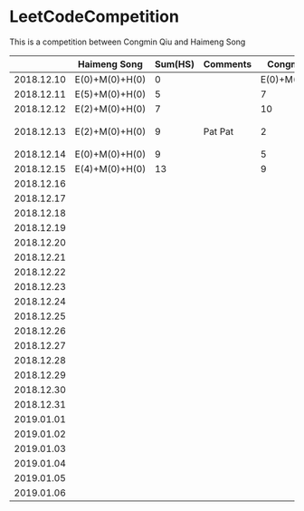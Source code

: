 # LeetCodeCompetition
This is a competition between Congmin Qiu and Haimeng Song


|            | Haimeng Song   | Sum(HS) | Comments | Congmin Qiu    | Sum(CQ) | Comments      |
| ---------- | -------------- | ------- | -------- | -------------- | ------- | ------------- |
| 2018.12.10 | E(0)+M(0)+H(0) | 0       |          | E(0)+M(0)+H(0) | 0       |               |
| 2018.12.11 | E(5)+M(0)+H(0) | 5       |          | 7              | 7       |               |
| 2018.12.12 | E(2)+M(0)+H(0) | 7       |          | 10             | 17      | Well Done!    |
| 2018.12.13 | E(2)+M(0)+H(0) | 9       | Pat Pat  | 2              | 19      | LinkedIn 跪了 |
| 2018.12.14 | E(0)+M(0)+H(0) | 9       |          | 5              | 24      |               |
| 2018.12.15 | E(4)+M(0)+H(0) | 13      |          | 9              | 33      |               |
| 2018.12.16 |                |         |          |                |         |               |
| 2018.12.17 |                |         |          |                |         |               |
| 2018.12.18 |                |         |          |                |         |               |
| 2018.12.19 |                |         |          |                |         |               |
| 2018.12.20 |                |         |          |                |         |               |
| 2018.12.21 |                |         |          |                |         |               |
| 2018.12.22 |                |         |          |                |         |               |
| 2018.12.23 |                |         |          |                |         |               |
| 2018.12.24 |                |         |          |                |         |               |
| 2018.12.25 |                |         |          |                |         |               |
| 2018.12.26 |                |         |          |                |         |               |
| 2018.12.27 |                |         |          |                |         |               |
| 2018.12.28 |                |         |          |                |         |               |
| 2018.12.29 |                |         |          |                |         |               |
| 2018.12.30 |                |         |          |                |         |               |
| 2018.12.31 |                |         |          |                |         |               |
| 2019.01.01 |                |         |          |                |         |               |
| 2019.01.02 |                |         |          |                |         |               |
| 2019.01.03 |                |         |          |                |         |               |
| 2019.01.04 |                |         |          |                |         |               |
| 2019.01.05 |                |         |          |                |         |               |
| 2019.01.06 |                |         |          |                |         |               |

